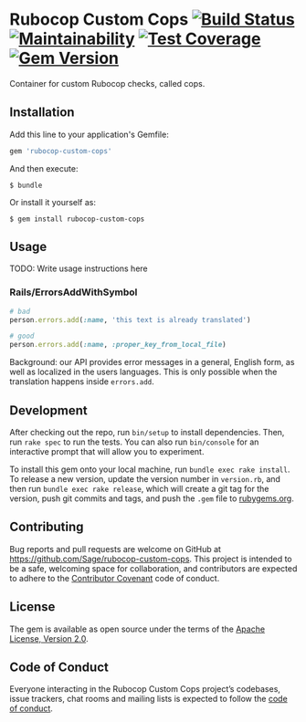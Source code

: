 # Rubocop Custom Cops [![Build Status](https://travis-ci.org/Sage/rubocop-custom-cops.svg?branch=master)](https://travis-ci.org/Sage/rubocop-custom-cops) [![Maintainability](https://api.codeclimate.com/v1/badges/960efd688f42eaaeef91/maintainability)](https://codeclimate.com/github/Sage/rubocop-custom-cops/maintainability) [![Test Coverage](https://api.codeclimate.com/v1/badges/960efd688f42eaaeef91/test_coverage)](https://codeclimate.com/github/Sage/rubocop-custom-cops/test_coverage) [![Gem Version](https://badge.fury.io/rb/rubocop-custom-cops.svg)](https://badge.fury.io/rb/rubocop-custom-cops)

Container for custom Rubocop checks, called cops.

## Installation

Add this line to your application's Gemfile:

```ruby
gem 'rubocop-custom-cops'
```

And then execute:

    $ bundle

Or install it yourself as:

    $ gem install rubocop-custom-cops

## Usage

TODO: Write usage instructions here

### Rails/ErrorsAddWithSymbol

```ruby
# bad
person.errors.add(:name, 'this text is already translated')

# good
person.errors.add(:name, :proper_key_from_local_file)
```

Background: our API provides error messages in a general, English form, as well as localized in the users languages. This is only possible when the translation happens inside `errors.add`.

## Development

After checking out the repo, run `bin/setup` to install dependencies. Then, run `rake spec` to run the tests. You can also run `bin/console` for an interactive prompt that will allow you to experiment.

To install this gem onto your local machine, run `bundle exec rake install`. To release a new version, update the version number in `version.rb`, and then run `bundle exec rake release`, which will create a git tag for the version, push git commits and tags, and push the `.gem` file to [rubygems.org](https://rubygems.org).

## Contributing

Bug reports and pull requests are welcome on GitHub at https://github.com/Sage/rubocop-custom-cops. This project is intended to be a safe, welcoming space for collaboration, and contributors are expected to adhere to the [Contributor Covenant](http://contributor-covenant.org) code of conduct.

## License

The gem is available as open source under the terms of the [Apache License, Version 2.0](http://www.apache.org/licenses/).

## Code of Conduct

Everyone interacting in the Rubocop Custom Cops project’s codebases, issue trackers, chat rooms and mailing lists is expected to follow the [code of conduct](https://github.com/Sage/rubocop-custom-cops/blob/master/CODE_OF_CONDUCT.md).
